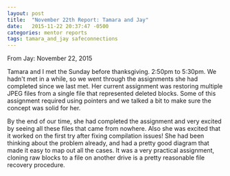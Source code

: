 ```yaml
---
layout: post
title:  "November 22th Report: Tamara and Jay"
date:   2015-11-22 20:37:47 -0500
categories: mentor reports
tags: tamara_and_jay safeconnections
---
```


From Jay: November 22, 2015

Tamara and I met the Sunday before thanksgiving. 2:50pm to 5:30pm. We
hadn't met in a while, so we went through the assignments she had
completed since we last met. Her current assignment was restoring
multiple JPEG files from a single file that represented deleted blocks.
Some of this assignment required using pointers and we talked a bit to
make sure the concept was solid for her.

By the end of our time, she had completed the assignment and very
excited by seeing all these files that came from nowhere. Also she was
excited that it worked on the first try after fixing compilation issues!
She had been thinking about the problem already, and had a pretty good
diagram that made it easy to map out all the cases. It was a very
practical assignment, cloning raw blocks to a file on another drive is a
pretty reasonable file recovery procedure.
